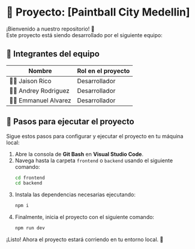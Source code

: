 # 🎯 Proyecto: [Paintball City Medellin]

¡Bienvenido a nuestro repositorio! 🚀  
Este proyecto está siendo desarrollado por el siguiente equipo:

## 👥 Integrantes del equipo
| Nombre               | Rol en el proyecto   
|----------------------|-------------------|
| 🧑‍💻 Jaison Rico       | Desarrollador     |
| 👩‍💻 Andrey Rodriguez  | Desarrollador     |
| 👩‍💻 Emmanuel Alvarez  | Desarrollador     |

## 🚀 Pasos para ejecutar el proyecto
Sigue estos pasos para configurar y ejecutar el proyecto en tu máquina local:

1. Abre la consola de **Git Bash** en **Visual Studio Code**.
2. Navega hasta la carpeta `frontend` o `backend` usando el siguiente comando:
   ```sh
   cd frontend
   cd backend
   ```
3. Instala las dependencias necesarias ejecutando:
   ```sh
   npm i
   ```
4. Finalmente, inicia el proyecto con el siguiente comando:
   ```sh
   npm run dev
   ```

¡Listo! Ahora el proyecto estará corriendo en tu entorno local. 🎉

